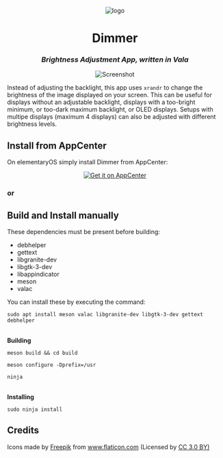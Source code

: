  <p align="center">
    <img src="https://github.com/panosx2/brightness/blob/master/icons/128/com.github.panosx2.brightness.png" alt="logo"> <br>
 </p>

 <div>
  <h1 align="center">Dimmer</h1>
  <h3 align="center"><i>Brightness Adjustment App, written in Vala</i></h3>
</div>

<p align="center">
    <img src="https://github.com/panosx2/brightness/blob/master/data/screenshot.png" alt="Screenshot"> <br>
</p>

 Instead of adjusting the backlight, this app uses `xrandr` to change the brightness of the image displayed on your screen. This can be useful for displays without an adjustable backlight, displays with a too-bright minimum, or too-dark maximum backlight, or OLED displays. Setups with multipe displays (maximum 4 displays) can also be adjusted with different brightness levels.

 ## Install from AppCenter 
 On elementaryOS simply install Dimmer from AppCenter:
 <p align="center">
   <a href="https://appcenter.elementary.io/com.github.panosx2.brightness">
     <img src="https://appcenter.elementary.io/badge.svg" alt="Get it on AppCenter">
   </a>
 </p>

 ### or

 ## Build and Install manually
 
 These dependencies must be present before building:

 * debhelper
 * gettext
 * libgranite-dev
 * libgtk-3-dev
 * libappindicator
 * meson
 * valac
 
 <p>You can install these by executing the command:</p>
 
 `sudo apt install meson valac libgranite-dev libgtk-3-dev gettext debhelper`
 
 <br>
 <b>Building</b>
 
`meson build && cd build`

`meson configure -Dprefix=/usr`
 
`ninja`

<br>
<b>Installing</b>

`sudo ninja install`

 ## Credits
 <div>Icons made by <a href="http://www.freepik.com" title="Freepik">Freepik</a> from <a href="https://www.flaticon.com/" title="Flaticon">www.flaticon.com</a> (Licensed by <a href="http://creativecommons.org/licenses/by/3.0/" title="Creative Commons BY 3.0" target="_blank">CC 3.0 BY)</a></div>
